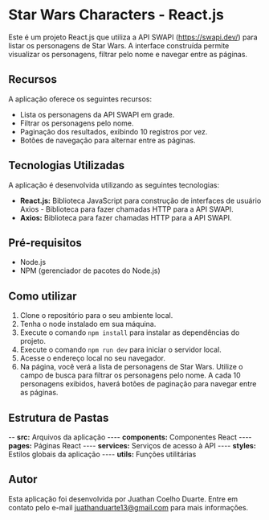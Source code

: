 # Star Wars Characters - React.js

Este é um projeto React.js que utiliza a API SWAPI (https://swapi.dev/) para listar os personagens de Star Wars. A interface construída permite visualizar os personagens, filtrar pelo nome e navegar entre as páginas.

<!-- <img align="right" src="./images/gif.gif" width="50%"/> -->

<!-- - Link de acesso: https://cg-ray-marching.vercel.app/ -->

## Recursos

A aplicação oferece os seguintes recursos:

- Lista os personagens da API SWAPI em grade.
- Filtrar os personagens pelo nome.
- Paginação dos resultados, exibindo 10 registros por vez.
- Botões de navegação para alternar entre as páginas.

## Tecnologias Utilizadas

A aplicação é desenvolvida utilizando as seguintes tecnologias:

- **React.js:** Biblioteca JavaScript para construção de interfaces de usuário
  Axios - Biblioteca para fazer chamadas HTTP para a API SWAPI.
- **Axios:** Biblioteca para fazer chamadas HTTP para a API SWAPI.

## Pré-requisitos

- Node.js
- NPM (gerenciador de pacotes do Node.js)

## Como utilizar

1. Clone o repositório para o seu ambiente local.
2. Tenha o node instalado em sua máquina.
3. Execute o comando `npm install` para instalar as dependências do projeto.
4. Execute o comando `npm run dev` para iniciar o servidor local.
5. Acesse o endereço local no seu navegador.
6. Na página, você verá a lista de personagens de Star Wars. Utilize o campo de busca para filtrar os personagens pelo nome. A cada 10 personagens exibidos, haverá botões de paginação para navegar entre as páginas.

## Estrutura de Pastas

-- **src:** Arquivos da aplicação
---- **components:** Componentes React
---- **pages:** Páginas React
---- **services:** Serviços de acesso à API
---- **styles:** Estilos globais da aplicação
---- **utils:** Funções utilitárias


## Autor

Esta aplicação foi desenvolvida por Juathan Coelho Duarte. Entre em contato pelo e-mail juathanduarte13@gmail.com para mais informações.